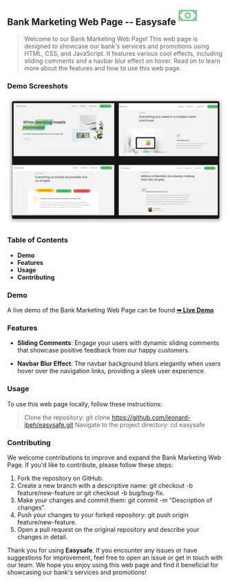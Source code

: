 ## Bank Marketing Web Page -- Easysafe ![Easysafelogo](./readme-images/moneylogo.png)

 > Welcome to our Bank Marketing Web Page! This web page is designed to showcase our bank's services and promotions using HTML, CSS, and JavaScript. It features various cool effects, including sliding comments and a navbar blur effect on hover. Read on to learn more about the features and how to use this web page.

### Demo Screeshots
![Easysafe](./readme-images/EasySafe.png)

### Table of Contents
- **Demo**
- **Features**
- **Usage**
- **Contributing**

### Demo
A live demo of the Bank Marketing Web Page can be found  <a href="https://easysafe.netlify.app/"><strong>➥ Live Demo</strong></a>

### Features
- **Sliding Comments**: Engage your users with dynamic sliding comments that showcase positive feedback from our happy customers.

- **Navbar Blur Effect**: The navbar background blurs elegantly when users hover over the navigation links, providing a sleek user experience.

### Usage
To use this web page locally, follow these instructions:

> Clone the repository: git clone https://github.com/leonard-ibeh/easysafe.git
> Navigate to the project directory: cd easysafe

### Contributing
We welcome contributions to improve and expand the Bank Marketing Web Page. If you'd like to contribute, please follow these steps:

1. Fork the repository on GitHub.
2. Create a new branch with a descriptive name: git checkout -b feature/new-feature or git checkout -b bug/bug-fix.
3. Make your changes and commit them: git commit -m "Description of changes".
4. Push your changes to your forked repository: git push origin feature/new-feature.
5. Open a pull request on the original repository and describe your changes in detail.

Thank you for using **Easysafe**. If you encounter any issues or have suggestions for improvement, feel free to open an issue or get in touch with our team. We hope you enjoy using this web page and find it beneficial for showcasing our bank's services and promotions!
